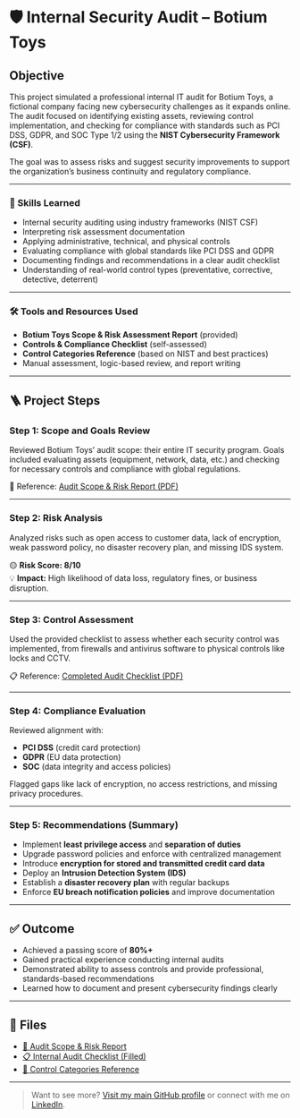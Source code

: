 # 🛡️ Internal Security Audit – Botium Toys

## Objective

This project simulated a professional internal IT audit for Botium Toys, a fictional company facing new cybersecurity challenges as it expands online. The audit focused on identifying existing assets, reviewing control implementation, and checking for compliance with standards such as PCI DSS, GDPR, and SOC Type 1/2 using the **NIST Cybersecurity Framework (CSF)**.

The goal was to assess risks and suggest security improvements to support the organization’s business continuity and regulatory compliance.

---

### 🧠 Skills Learned

- Internal security auditing using industry frameworks (NIST CSF)
- Interpreting risk assessment documentation
- Applying administrative, technical, and physical controls
- Evaluating compliance with global standards like PCI DSS and GDPR
- Documenting findings and recommendations in a clear audit checklist
- Understanding of real-world control types (preventative, corrective, detective, deterrent)

---

### 🛠️ Tools and Resources Used

- **Botium Toys Scope & Risk Assessment Report** (provided)
- **Controls & Compliance Checklist** (self-assessed)
- **Control Categories Reference** (based on NIST and best practices)
- Manual assessment, logic-based review, and report writing

---

## 🪜 Project Steps

### Step 1: Scope and Goals Review
Reviewed Botium Toys’ audit scope: their entire IT security program. Goals included evaluating assets (equipment, network, data, etc.) and checking for necessary controls and compliance with global regulations.

📄 Reference: [Audit Scope & Risk Report (PDF)](https://github.com/amahiemlewis/cybersecurity-portfolio/blob/main/projects/internal-security-audit/Botium%20Toys_%20Scope,%20goals,%20and%20risk%20assessment%20report.pdf)

---

### Step 2: Risk Analysis
Analyzed risks such as open access to customer data, lack of encryption, weak password policy, no disaster recovery plan, and missing IDS system.

🟡 **Risk Score: 8/10**  
💡 **Impact:** High likelihood of data loss, regulatory fines, or business disruption.

---

### Step 3: Control Assessment
Used the provided checklist to assess whether each security control was implemented, from firewalls and antivirus software to physical controls like locks and CCTV.

📋 Reference: [Completed Audit Checklist (PDF)](../Internal_Security_Audit_Checklist.pdf)

---

### Step 4: Compliance Evaluation
Reviewed alignment with:
- **PCI DSS** (credit card protection)
- **GDPR** (EU data protection)
- **SOC** (data integrity and access policies)

Flagged gaps like lack of encryption, no access restrictions, and missing privacy procedures.

---

### Step 5: Recommendations (Summary)
- Implement **least privilege access** and **separation of duties**
- Upgrade password policies and enforce with centralized management
- Introduce **encryption for stored and transmitted credit card data**
- Deploy an **Intrusion Detection System (IDS)**
- Establish a **disaster recovery plan** with regular backups
- Enforce **EU breach notification policies** and improve documentation

---

## ✅ Outcome

- Achieved a passing score of **80%+**
- Gained practical experience conducting internal audits
- Demonstrated ability to assess controls and provide professional, standards-based recommendations
- Learned how to document and present cybersecurity findings clearly

---

## 📂 Files

- [📄 Audit Scope & Risk Report](../Botium%20Toys_%20Scope,%20goals,%20and%20risk%20assessment%20report.pdf)
- [📋 Internal Audit Checklist (Filled)](../Internal_Security_Audit_Checklist.pdf)
- [📘 Control Categories Reference](../Control%20categories.odt)

---

> Want to see more? [Visit my main GitHub profile](https://github.com/amahiemlewis) or connect with me on [LinkedIn](https://www.linkedin.com/in/amahiemlewis).
